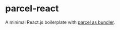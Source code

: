 # parcel-react

A minimal React.js boilerplate with [parcel as bundler](https://github.com/parcel-bundler/parcel).